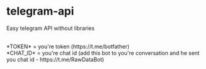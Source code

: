 # telegram-api
Easy telegram API without libraries

<br>
*TOKEN* = you're token (https://t.me/botfather)<br>
*CHAT_ID* = you're chat id (add this bot to you're conversation and he sent you chat id - https://t.me/RawDataBot)
